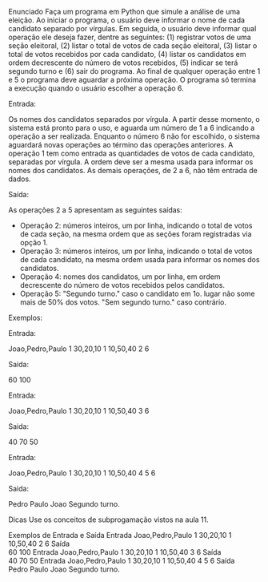 Enunciado
Faça um programa em Python que simule a análise de uma eleição. Ao iniciar o programa, o usuário deve informar o nome de cada candidato separado por vírgulas. Em seguida, o usuário deve informar qual operação ele deseja fazer, dentre as seguintes: (1) registrar votos de uma seção eleitoral, (2) listar o total de votos de cada seção eleitoral, (3) listar o total de votos recebidos por cada candidato, (4) listar os candidatos em ordem decrescente do número de votos recebidos, (5) indicar se terá segundo turno e (6) sair do programa. Ao final de qualquer operação entre 1 e 5 o programa deve aguardar a próxima operação. O programa só termina a execução quando o usuário escolher a operação 6.

Entrada:

Os nomes dos candidatos separados por vírgula. A partir desse momento, o sistema está pronto para o uso, e aguarda um número de 1 a 6 indicando a operação a ser realizada. Enquanto o número 6 não for escolhido, o sistema aguardará novas operações ao término das operações anteriores. A operação 1 tem como entrada as quantidades de votos de cada candidato, separadas por vírgula. A ordem deve ser a mesma usada para informar os nomes dos candidatos. As demais operações, de 2 a 6, não têm entrada de dados.

 

Saída:

As operações 2 a 5 apresentam as seguintes saídas:

- Operação 2: números inteiros, um por linha, indicando o total de votos de cada seção, na mesma ordem que as seções foram registradas via opção 1.
- Operação 3: números inteiros, um por linha, indicando o total de votos de cada candidato, na mesma ordem usada para informar os nomes dos candidatos.
- Operação 4: nomes dos candidatos, um por linha, em ordem decrescente do número de votos recebidos pelos candidatos.
- Operação 5: "Segundo turno." caso o candidato em 1o. lugar não some mais de 50% dos votos. "Sem segundo turno." caso contrário.

 

Exemplos:

Entrada:

Joao,Pedro,Paulo
1
30,20,10
1
10,50,40
2
6

 

Saida:

60
100

 

 

Entrada:

Joao,Pedro,Paulo
1
30,20,10
1
10,50,40
3
6

 

Saida:

40
70
50

 

Entrada:

Joao,Pedro,Paulo
1
30,20,10
1
10,50,40
4
5
6

 

Saida:

Pedro
Paulo
Joao
Segundo turno.

Dicas
Use os conceitos de subprogamação vistos na aula 11.

Exemplos de Entrada e Saída
Entrada	
Joao,Pedro,Paulo
1
30,20,10
1
10,50,40
2
6
Saída	
60
100
Entrada	
Joao,Pedro,Paulo
1
30,20,10
1
10,50,40
3
6
Saída	
40
70
50
Entrada	
Joao,Pedro,Paulo
1
30,20,10
1
10,50,40
4
5
6
Saída	
Pedro
Paulo
Joao
Segundo turno.
